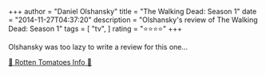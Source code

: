 +++
author = "Daniel Olshansky"
title = "The Walking Dead: Season 1"
date = "2014-11-27T04:37:20"
description = "Olshansky's review of The Walking Dead: Season 1"
tags = [
    "tv",
]
rating = "⭐⭐⭐⭐"
+++

Olshansky was too lazy to write a review for this one...

[🍅 Rotten Tomatoes Info 🍅](https://www.rottentomatoes.com//tv/the_walking_dead/s01)